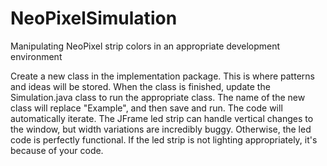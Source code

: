 # NeoPixelSimulation
Manipulating NeoPixel strip colors in an appropriate development environment


Create a new class in the implementation package. This is where patterns and ideas will be stored. 
When the class is finished, update the Simulation.java class to run the appropriate class. The name of the new class will replace "Example", and then save and run. The code will automatically iterate. The JFrame led strip can handle vertical changes to the window, but width variations are incredibly buggy. Otherwise, the led code is perfectly functional. If the led strip is not lighting appropriately, it's because of your code.
